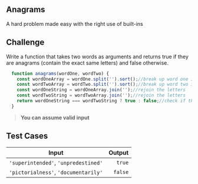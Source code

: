 Anagrams
---

A hard problem made easy with the right use of built-ins

## Challenge

Write a function that takes two words as arguments and returns true if they are anagrams (contain the exact same letters) and false otherwise.

```js
  function anagrams(wordOne, wordTwo) {
    const wordOneArray = wordOne.split('').sort();//break up word one into letters, then sort the letters alphabetically
    const wordTwoArray = wordTwo.split('').sort();//break up word two into letters, then sort the letters alphabetically
    const wordOneString = wordOneArray.join('');//rejoin the letters 
    const wordTwoString = wordTwoArray.join('');//rejoin the letters
    return wordOneString === wordTwoString ? true : false;//check if the letters are the same, if true return true, if false return false
  }
```

> **You can assume valid input**

## Test Cases

Input | Output 
---|---:
`'superintended'`, `'unpredestined'` | `true` 
`'pictorialness'`, `'documentarily'` | `false` 
